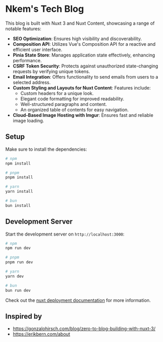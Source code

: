 # Nkem's Tech Blog 

This blog is built with Nuxt 3 and Nuxt Content, showcasing a range of notable features:

- **SEO Optimization**: Ensures high visibility and discoverability.
- **Composition API**: Utilizes Vue's Composition API for a reactive and efficient user interface.
- **Pinia State Store**: Manages application state effectively, enhancing performance.
- **CSRF Token Security**: Protects against unauthorized state-changing requests by verifying unique tokens.
- **Email Integration**: Offers functionality to send emails from users to a selected address.
- **Custom Styling and Layouts for Nuxt Content**: Features include:
    - Custom headers for a unique look.
    - Elegant code formatting for improved readability.
    - Well-structured paragraphs and content.
    - An organized table of contents for easy navigation.
- **Cloud-Based Image Hosting with Imgur**: Ensures fast and reliable image loading.

## Setup

Make sure to install the dependencies:

```bash
# npm
npm install

# pnpm
pnpm install

# yarn
yarn install

# bun
bun install
```

## Development Server

Start the development server on `http://localhost:3000`:

```bash
# npm
npm run dev

# pnpm
pnpm run dev

# yarn
yarn dev

# bun
bun run dev
```

Check out the [nuxt deployment documentation](https://nuxt.com/docs/getting-started/deployment) for more information.

## Inspired by 
- https://gonzalohirsch.com/blog/zero-to-blog-building-with-nuxt-3/
- https://erikbern.com/about